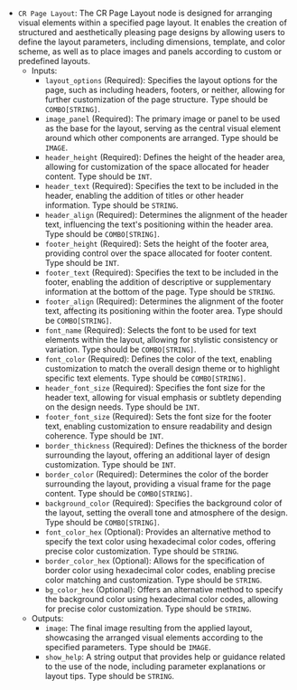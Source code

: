- `CR Page Layout`: The CR Page Layout node is designed for arranging visual elements within a specified page layout. It enables the creation of structured and aesthetically pleasing page designs by allowing users to define the layout parameters, including dimensions, template, and color scheme, as well as to place images and panels according to custom or predefined layouts.
    - Inputs:
        - `layout_options` (Required): Specifies the layout options for the page, such as including headers, footers, or neither, allowing for further customization of the page structure. Type should be `COMBO[STRING]`.
        - `image_panel` (Required): The primary image or panel to be used as the base for the layout, serving as the central visual element around which other components are arranged. Type should be `IMAGE`.
        - `header_height` (Required): Defines the height of the header area, allowing for customization of the space allocated for header content. Type should be `INT`.
        - `header_text` (Required): Specifies the text to be included in the header, enabling the addition of titles or other header information. Type should be `STRING`.
        - `header_align` (Required): Determines the alignment of the header text, influencing the text's positioning within the header area. Type should be `COMBO[STRING]`.
        - `footer_height` (Required): Sets the height of the footer area, providing control over the space allocated for footer content. Type should be `INT`.
        - `footer_text` (Required): Specifies the text to be included in the footer, enabling the addition of descriptive or supplementary information at the bottom of the page. Type should be `STRING`.
        - `footer_align` (Required): Determines the alignment of the footer text, affecting its positioning within the footer area. Type should be `COMBO[STRING]`.
        - `font_name` (Required): Selects the font to be used for text elements within the layout, allowing for stylistic consistency or variation. Type should be `COMBO[STRING]`.
        - `font_color` (Required): Defines the color of the text, enabling customization to match the overall design theme or to highlight specific text elements. Type should be `COMBO[STRING]`.
        - `header_font_size` (Required): Specifies the font size for the header text, allowing for visual emphasis or subtlety depending on the design needs. Type should be `INT`.
        - `footer_font_size` (Required): Sets the font size for the footer text, enabling customization to ensure readability and design coherence. Type should be `INT`.
        - `border_thickness` (Required): Defines the thickness of the border surrounding the layout, offering an additional layer of design customization. Type should be `INT`.
        - `border_color` (Required): Determines the color of the border surrounding the layout, providing a visual frame for the page content. Type should be `COMBO[STRING]`.
        - `background_color` (Required): Specifies the background color of the layout, setting the overall tone and atmosphere of the design. Type should be `COMBO[STRING]`.
        - `font_color_hex` (Optional): Provides an alternative method to specify the text color using hexadecimal color codes, offering precise color customization. Type should be `STRING`.
        - `border_color_hex` (Optional): Allows for the specification of border color using hexadecimal color codes, enabling precise color matching and customization. Type should be `STRING`.
        - `bg_color_hex` (Optional): Offers an alternative method to specify the background color using hexadecimal color codes, allowing for precise color customization. Type should be `STRING`.
    - Outputs:
        - `image`: The final image resulting from the applied layout, showcasing the arranged visual elements according to the specified parameters. Type should be `IMAGE`.
        - `show_help`: A string output that provides help or guidance related to the use of the node, including parameter explanations or layout tips. Type should be `STRING`.
